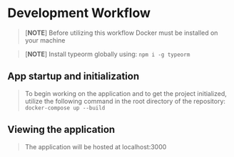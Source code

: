 # Development Workflow
> [**NOTE**]
> Before utilizing this workflow Docker must be installed on your machine

> [**NOTE**]
> Install typeorm globally using: ``` npm i -g typeorm ```

## App startup and initialization
> To begin working on the application and to get the project initialized, utilize the following command in the root directory of the repository:
> ``` docker-compose up --build ```

## Viewing the application
> The application will be hosted at localhost:3000
